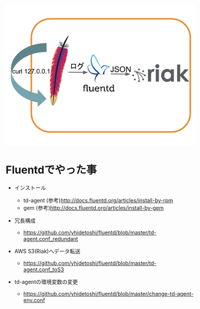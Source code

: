 ![Alt Text](https://github.com/yhidetoshi/Pictures/raw/master/Fluentd/fluentd-riak-icon.png)

# Fluentdでやった事

- インストール
  - td-agent
  (参考)http://docs.fluentd.org/articles/install-by-rpm  
  - gem
  (参考)http://docs.fluentd.org/articles/install-by-gem

- 冗長構成
  - https://github.com/yhidetoshi/fluentd/blob/master/td-agent.conf_redundant

- AWS S3(Riak)へデータ転送
  - https://github.com/yhidetoshi/fluentd/blob/master/td-agent.conf_toS3

- td-agentの環境変数の変更
  - https://github.com/yhidetoshi/fluentd/blob/master/change-td-agent-env.conf 
